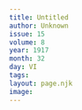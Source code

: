 ```yaml
---
title: Untitled
author: Unknown
issue: 15
volume: 8
year: 1917
month: 32
day: VI
tags:
layout: page.njk
image:
---
```





